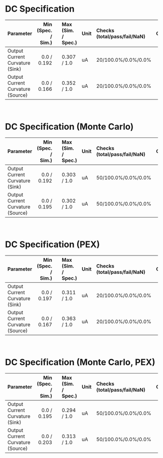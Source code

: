 
# DC Specification<br>

| Parameter | Min (Spec. / Sim.) |      | Max (Sim. / Spec.) | Unit | Checks (total/pass/fail/NaN) | Comment |
| :-------- | -----------------: | :--: | :----------------- | :--- | :--------------------------- | ------- |
| Output Current Curvature (Sink) | 0.0 / 0.192 | <svg height="20" width="150"><polyline points="3.0,3,3.0,17,147.0,17,147.0,3" style="fill:none;stroke:gray;stroke-width:1" /><polyline points="75.0,10.0,75.0,17" style="fill:none;stroke:gray;stroke-width:1" /><polyline points="30.6333552,10.0,47.238412800000006,10.0" style="stroke:green;stroke-width:2" /><circle cx="30.6333552" cy="10.0" r="3" style="fill:green;stroke:green;stroke-width:0" /><circle cx="47.238412800000006" cy="10.0" r="3" style="fill:green;stroke:green;stroke-width:0" /></svg> | 0.307 / 1.0 | uA | 20/100.0%/0.0%/0.0% |  |
| Output Current Curvature (Source) | 0.0 / 0.166 | <svg height="20" width="150"><polyline points="3.0,3,3.0,17,147.0,17,147.0,3" style="fill:none;stroke:gray;stroke-width:1" /><polyline points="75.0,10.0,75.0,17" style="fill:none;stroke:gray;stroke-width:1" /><polyline points="26.8474656,10.0,53.6856816,10.0" style="stroke:green;stroke-width:2" /><circle cx="26.8474656" cy="10.0" r="3" style="fill:green;stroke:green;stroke-width:0" /><circle cx="53.6856816" cy="10.0" r="3" style="fill:green;stroke:green;stroke-width:0" /></svg> | 0.352 / 1.0 | uA | 20/100.0%/0.0%/0.0% |  |

<br>

# DC Specification (Monte Carlo)<br>

| Parameter | Min (Spec. / Sim.) |      | Max (Sim. / Spec.) | Unit | Checks (total/pass/fail/NaN) | Comment |
| :-------- | -----------------: | :--: | :----------------- | :--- | :--------------------------- | ------- |
| Output Current Curvature (Sink) | 0.0 / 0.192 | <svg height="20" width="150"><polyline points="3.0,3,3.0,17,147.0,17,147.0,3" style="fill:none;stroke:gray;stroke-width:1" /><polyline points="75.0,10.0,75.0,17" style="fill:none;stroke:gray;stroke-width:1" /><polyline points="30.5846832,10.0,46.624771200000005,10.0" style="stroke:green;stroke-width:2" /><circle cx="30.5846832" cy="10.0" r="3" style="fill:green;stroke:green;stroke-width:0" /><circle cx="46.624771200000005" cy="10.0" r="3" style="fill:green;stroke:green;stroke-width:0" /></svg> | 0.303 / 1.0 | uA | 50/100.0%/0.0%/0.0% |  |
| Output Current Curvature (Source) | 0.0 / 0.195 | <svg height="20" width="150"><polyline points="3.0,3,3.0,17,147.0,17,147.0,3" style="fill:none;stroke:gray;stroke-width:1" /><polyline points="75.0,10.0,75.0,17" style="fill:none;stroke:gray;stroke-width:1" /><polyline points="31.0913328,10.0,46.4798784,10.0" style="stroke:green;stroke-width:2" /><circle cx="31.0913328" cy="10.0" r="3" style="fill:green;stroke:green;stroke-width:0" /><circle cx="46.4798784" cy="10.0" r="3" style="fill:green;stroke:green;stroke-width:0" /></svg> | 0.302 / 1.0 | uA | 50/100.0%/0.0%/0.0% |  |

<br>

# DC Specification (PEX)<br>

| Parameter | Min (Spec. / Sim.) |      | Max (Sim. / Spec.) | Unit | Checks (total/pass/fail/NaN) | Comment |
| :-------- | -----------------: | :--: | :----------------- | :--- | :--------------------------- | ------- |
| Output Current Curvature (Sink) | 0.0 / 0.197 | <svg height="20" width="150"><polyline points="3.0,3,3.0,17,147.0,17,147.0,3" style="fill:none;stroke:gray;stroke-width:1" /><polyline points="75.0,10.0,75.0,17" style="fill:none;stroke:gray;stroke-width:1" /><polyline points="31.3522608,10.0,47.764776,10.0" style="stroke:green;stroke-width:2" /><circle cx="31.3522608" cy="10.0" r="3" style="fill:green;stroke:green;stroke-width:0" /><circle cx="47.764776" cy="10.0" r="3" style="fill:green;stroke:green;stroke-width:0" /></svg> | 0.311 / 1.0 | uA | 20/100.0%/0.0%/0.0% |  |
| Output Current Curvature (Source) | 0.0 / 0.167 | <svg height="20" width="150"><polyline points="3.0,3,3.0,17,147.0,17,147.0,3" style="fill:none;stroke:gray;stroke-width:1" /><polyline points="75.0,10.0,75.0,17" style="fill:none;stroke:gray;stroke-width:1" /><polyline points="27.035543999999998,10.0,55.2124272,10.0" style="stroke:green;stroke-width:2" /><circle cx="27.035543999999998" cy="10.0" r="3" style="fill:green;stroke:green;stroke-width:0" /><circle cx="55.2124272" cy="10.0" r="3" style="fill:green;stroke:green;stroke-width:0" /></svg> | 0.363 / 1.0 | uA | 20/100.0%/0.0%/0.0% |  |

<br>

# DC Specification (Monte Carlo, PEX)<br>

| Parameter | Min (Spec. / Sim.) |      | Max (Sim. / Spec.) | Unit | Checks (total/pass/fail/NaN) | Comment |
| :-------- | -----------------: | :--: | :----------------- | :--- | :--------------------------- | ------- |
| Output Current Curvature (Sink) | 0.0 / 0.195 | <svg height="20" width="150"><polyline points="3.0,3,3.0,17,147.0,17,147.0,3" style="fill:none;stroke:gray;stroke-width:1" /><polyline points="75.0,10.0,75.0,17" style="fill:none;stroke:gray;stroke-width:1" /><polyline points="31.091577599999997,10.0,45.3408096,10.0" style="stroke:green;stroke-width:2" /><circle cx="31.091577599999997" cy="10.0" r="3" style="fill:green;stroke:green;stroke-width:0" /><circle cx="45.3408096" cy="10.0" r="3" style="fill:green;stroke:green;stroke-width:0" /></svg> | 0.294 / 1.0 | uA | 50/100.0%/0.0%/0.0% |  |
| Output Current Curvature (Source) | 0.0 / 0.203 | <svg height="20" width="150"><polyline points="3.0,3,3.0,17,147.0,17,147.0,3" style="fill:none;stroke:gray;stroke-width:1" /><polyline points="75.0,10.0,75.0,17" style="fill:none;stroke:gray;stroke-width:1" /><polyline points="32.1997872,10.0,48.1035504,10.0" style="stroke:green;stroke-width:2" /><circle cx="32.1997872" cy="10.0" r="3" style="fill:green;stroke:green;stroke-width:0" /><circle cx="48.1035504" cy="10.0" r="3" style="fill:green;stroke:green;stroke-width:0" /></svg> | 0.313 / 1.0 | uA | 50/100.0%/0.0%/0.0% |  |

<br>

